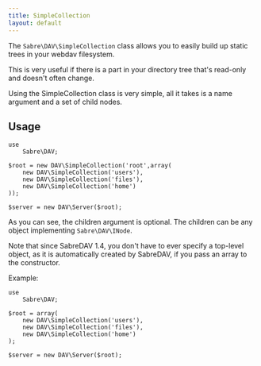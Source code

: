 ```yaml
---
title: SimpleCollection
layout: default
---
```


The `Sabre\DAV\SimpleCollection` class allows you to easily build up static
trees in your webdav filesystem.

This is very useful if there is a part in your directory tree that's read-only
and doesn't often change.

Using the SimpleCollection class is very simple, all it takes is a name
argument and a set of child nodes.

Usage
-----


    use
        Sabre\DAV;

    $root = new DAV\SimpleCollection('root',array(
        new DAV\SimpleCollection('users'),
        new DAV\SimpleCollection('files'),
        new DAV\SimpleCollection('home')
    ));

    $server = new DAV\Server($root);

As you can see, the children argument is optional. The children can be any
object implementing `Sabre\DAV\INode`.

Note that since SabreDAV 1.4, you don't have to ever specify a top-level
object, as it is automatically created by SabreDAV, if you pass an array to
the constructor.

Example:

    use
        Sabre\DAV;

    $root = array(
        new DAV\SimpleCollection('users'),
        new DAV\SimpleCollection('files'),
        new DAV\SimpleCollection('home')
    );

    $server = new DAV\Server($root);
